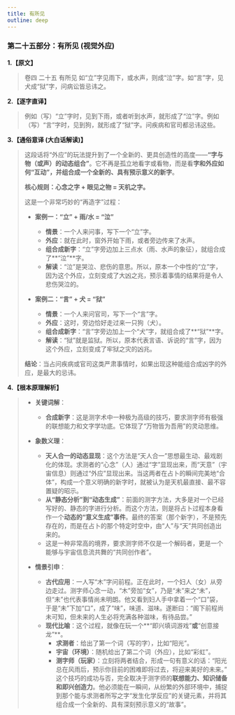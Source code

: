 ```yaml
---
title: 有所见
outline: deep
---
```

  
### **第二十五部分：有所见 (视觉外应)**

**1.【原文】**
> 卷四 二十五 有所见
> 如“立”字见雨下，或水声，则成“泣”字。如“言”字，见犬成“狱”字，问病讼皆忌讳之。

**2.【逐字直译】**
> 例如（写）“立”字时，见到下雨，或者听到水声，就形成了“泣”字。例如（写）“言”字时，见到狗，就形成了“狱”字。问疾病和官司都忌讳这些。

**3.【通俗意译 (大白话解读)】**
> 这段话将“外应”的玩法提升到了一个全新的、更具创造性的高度——**“字与物（或声）的动态组合”**。它不再是孤立地看字或看物，而是看**字和外应如何“互动”，并组合成一个全新的、具有预示意义的新字**。
> 
> **核心规则：心念之字 + 眼见之物 = 天机之字。**
> 
> 这是一个非常巧妙的“再造字”过程：
> 
> *   **案例一：“立” + 雨/水 = “泣”**
>     *   **情景**：一个人来问事，写下一个“立”字。
>     *   **外应**：就在此时，窗外开始下雨，或者旁边传来了水声。
>     *   **组合成新字**：“立”字旁边加上三点水（雨、水声的象征），就组合成了**“泣”**字。
>     *   **解读**：“泣”是哭泣、悲伤的意思。所以，原本一个中性的“立”字，因为这个外应，立刻变成了大凶之兆，预示着事情的结果将是令人悲伤哭泣的。
> 
> *   **案例二：“言” + 犬 = “狱”**
>     *   **情景**：一个人来问官司，写下一个“言”字。
>     *   **外应**：这时，旁边恰好走过来一只狗（犬）。
>     *   **组合成新字**：“言”字旁边加上一个“犬”字，就组合成了**“狱”**字。
>     *   **解读**：“狱”就是监狱。所以，原本代表言语、诉说的“言”字，因为这个外应，立刻变成了牢狱之灾的凶兆。
> 
> **结论**：当占问疾病或官司这类严肃事情时，如果出现这种能组合成凶字的外应，是最大的忌讳。

**4.【根本原理解析】**
> *   **关键词解**：
>     *   **合成新字**：这是测字术中一种极为高级的技巧，要求测字师有极强的联想能力和文字学功底。它体现了“万物皆为吾用”的灵动思维。
> 
> *   **象数义理**：
>     *   **天人合一的动态显现**：这个方法是“天人合一”思想最生动、最戏剧化的体现。求测者的“心念”（人）通过“字”显现出来，而“天意”（宇宙信息）则通过“外应”显现出来。当这两者在占卜的瞬间完美地“合体”，构成一个意义明确的新字时，就被认为是天机最直接、最不容置疑的昭示。
>     *   **从“静态分析”到“动态生成”**：前面的测字方法，大多是对一个已经写好的、静态的字进行分析。而这个方法，则是将占卜过程本身看作一个**动态的“意义生成”事件**。最终的答案（那个新字），不是预先存在的，而是在占卜的那个特定时空中，由“人”与“天”共同创造出来的。
>     *   这是一种非常高的境界，要求测字师不仅是一个解码者，更是一个能够与宇宙信息流共舞的“共同创作者”。
> 
> *   **情景引申**：
>     *   **古代应用**：一人写“木”字问前程。正在此时，一个妇人（女）从旁边走过。测字师心念一动，“木”旁加“女”，乃是“未”来之“未”，但“未”也代表事情尚未明朗。他又看到妇人手中拿着一个“口”袋，于是“未”下加“口”，成了“味”，味道、滋味。遂断曰：“阁下前程尚未可知，但未来的人生必将充满各种滋味，有待品尝。”
>     *   **现代比喻**：这个过程，就像在玩一个**“即兴填词游戏”**或**“创意接龙”**。
>         *   **求测者**：给出了第一个词（写的字），比如“阳光”。
>         *   **宇宙（环境）**：随机给出了第二个词（外应），比如“彩虹”。
>         *   **测字师（玩家）**：立刻将两者结合，形成一句有意义的话：“阳光总在风雨后，预示你目前的困难即将过去，将迎来美好的未来。”
>         这个技巧的成功与否，完全取决于测字师的**联想能力、知识储备和即兴创造力**。他必须能在一瞬间，从纷繁的外部环境中，捕捉到那个能与求测者所写之字“发生化学反应”的关键元素，并将其组合成一个全新的、具有深刻预示意义的“故事”。

